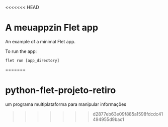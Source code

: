 <<<<<<< HEAD
# A meuappzin Flet app

An example of a minimal Flet app.

To run the app:

```
flet run [app_directory]
```
=======
# python-flet-projeto-retiro
um programa multiplataforma para manipular informações
>>>>>>> d2877eb63e09f885a1598fdcdc41494955d9bac1
